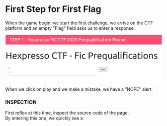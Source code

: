 # First Step for First Flag

When the game begin, we start the first challenge, we arrive on the CTF platform and an empty "Flag" field asks us to enter a response. 

![ch01 Platform](/images/ch01-platform.png)

When we click on play and we make a mistake, we have a "NOPE" alert.

### INSPECTION

First reflex at this time, inspect the source code of the page.  
By entering this one, we quickly see a <script> block containing javascript.  
Let's see its content below:

```javascript
const play = () => {
  var game = new Array(
    116,
    228,
    203,
    270,
    334,
    382,
    354,
    417,
    485,
    548,
    586,
    673,
    658,
    761,
    801,
    797,
    788,
    850,
    879,
    894,
    959,
    1059,
    1071,
    1140,
    1207,
    1226,
    1258,
    1305,
    1376,
    1385,
    1431,
    1515
  );

  const u_u = "CTF.By.HexpressoCTF.By.Hexpresso";
  const flag = document.getElementById("flag").value;

  for (i = 0; i < u_u.length; i++) {
    if (u_u.charCodeAt(i) + flag.charCodeAt(i) + i * 42 != game[i]) {
      alert("NOPE");
      return;
    }
  }

  // Good j0b
  alert("WELL DONE!");

  document.location.replace(
    document.location.protocol +
      "//" +
      document.location.hostname +
      "/" +
      flag
  );
};
```

So we have an array of several numbers, a string `u_u`, and the string we enter in the field assigned to the variable `flag`.  

In the for loop having for limit the size of the string `u_u`, if at index `[i]`, the sum of the hexadecimal of the character of `u_u` and `flag` adds to `i * 42` is not equal to the number at index `[i]` in game, then the script returns NOPE to us and stops.  
On the contrary, if the calculation is correct, it returns WELL DONE and we can deduce that the flag is the value to put at the end of the url to reach challenge 02.

### THINKING AND WRITING CODE

We must therefore find at this time what to put in the string `flag` in order to fulfill the prerequisite.  
So I wrote a javascript script here:

```javascript
var game = new Array(
    116,
    228,
    203,
    270,
    334,
    382,
    354,
    417,
    485,
    548,
    586,
    673,
    658,
    761,
    801,
    797,
    788,
    850,
    879,
    894,
    959,
    1059,
    1071,
    1140,
    1207,
    1226,
    1258,
    1305,
    1376,
    1385,
    1431,
    1515
  );

const u_u = "CTF.By.HexpressoCTF.By.Hexpresso";

for (i = 0; i < u_u.length; i++) {
    process.stdout.write(String.fromCharCode(game[i] - i * 42 - u_u.charCodeAt(i)));
}
```

It takes the two elements that we know, the array `game` and the string `u_u`.  
To find the flag, we do the calculation in reverse!  
We take the number at the index `[i]` in game, subtract the value of `i * 42` as well as the hexadecimal of `u_u` at the index `[i]`.  
To display the string to use for `flag`, we print it with `process.stdout.write`.  
  
It only remains to run it in a terminal and go to the next challenge ;-)
